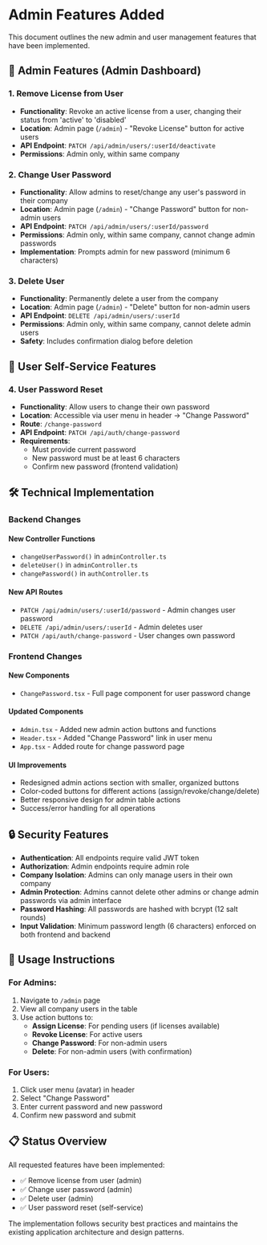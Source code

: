 # Admin Features Added

This document outlines the new admin and user management features that have been implemented.

## 🔧 Admin Features (Admin Dashboard)

### 1. Remove License from User
- **Functionality**: Revoke an active license from a user, changing their status from 'active' to 'disabled'
- **Location**: Admin page (`/admin`) - "Revoke License" button for active users
- **API Endpoint**: `PATCH /api/admin/users/:userId/deactivate`
- **Permissions**: Admin only, within same company

### 2. Change User Password
- **Functionality**: Allow admins to reset/change any user's password in their company
- **Location**: Admin page (`/admin`) - "Change Password" button for non-admin users
- **API Endpoint**: `PATCH /api/admin/users/:userId/password`
- **Permissions**: Admin only, within same company, cannot change admin passwords
- **Implementation**: Prompts admin for new password (minimum 6 characters)

### 3. Delete User
- **Functionality**: Permanently delete a user from the company
- **Location**: Admin page (`/admin`) - "Delete" button for non-admin users
- **API Endpoint**: `DELETE /api/admin/users/:userId`
- **Permissions**: Admin only, within same company, cannot delete admin users
- **Safety**: Includes confirmation dialog before deletion

## 👤 User Self-Service Features

### 4. User Password Reset
- **Functionality**: Allow users to change their own password
- **Location**: Accessible via user menu in header -> "Change Password"
- **Route**: `/change-password`
- **API Endpoint**: `PATCH /api/auth/change-password`
- **Requirements**: 
  - Must provide current password
  - New password must be at least 6 characters
  - Confirm new password (frontend validation)

## 🛠 Technical Implementation

### Backend Changes

#### New Controller Functions
- `changeUserPassword()` in `adminController.ts`
- `deleteUser()` in `adminController.ts`
- `changePassword()` in `authController.ts`

#### New API Routes
- `PATCH /api/admin/users/:userId/password` - Admin changes user password
- `DELETE /api/admin/users/:userId` - Admin deletes user
- `PATCH /api/auth/change-password` - User changes own password

### Frontend Changes

#### New Components
- `ChangePassword.tsx` - Full page component for user password change

#### Updated Components
- `Admin.tsx` - Added new admin action buttons and functions
- `Header.tsx` - Added "Change Password" link in user menu
- `App.tsx` - Added route for change password page

#### UI Improvements
- Redesigned admin actions section with smaller, organized buttons
- Color-coded buttons for different actions (assign/revoke/change/delete)
- Better responsive design for admin table actions
- Success/error handling for all operations

## 🔒 Security Features

- **Authentication**: All endpoints require valid JWT token
- **Authorization**: Admin endpoints require admin role
- **Company Isolation**: Admins can only manage users in their own company
- **Admin Protection**: Admins cannot delete other admins or change admin passwords via admin interface
- **Password Hashing**: All passwords are hashed with bcrypt (12 salt rounds)
- **Input Validation**: Minimum password length (6 characters) enforced on both frontend and backend

## 🚀 Usage Instructions

### For Admins:
1. Navigate to `/admin` page
2. View all company users in the table
3. Use action buttons to:
   - **Assign License**: For pending users (if licenses available)
   - **Revoke License**: For active users
   - **Change Password**: For non-admin users
   - **Delete**: For non-admin users (with confirmation)

### For Users:
1. Click user menu (avatar) in header
2. Select "Change Password"
3. Enter current password and new password
4. Confirm new password and submit

## 📋 Status Overview

All requested features have been implemented:
- ✅ Remove license from user (admin)
- ✅ Change user password (admin)
- ✅ Delete user (admin)
- ✅ User password reset (self-service)

The implementation follows security best practices and maintains the existing application architecture and design patterns. 